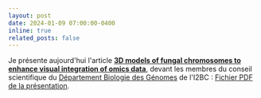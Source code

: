 ```yaml
---
layout: post
date: 2024-01-09 07:00:00-0400
inline: true
related_posts: false
---
```


Je présente aujourd'hui l'article [**3D models of fungal chromosomes to enhance visual integration of omics data**](https://academic.oup.com/nargab/article/5/4/lqad104/7458894), devant les membres du conseil scientifique du [Département Biologie des Génomes](https://www.i2bc.paris-saclay.fr/disciplinary-department/genome-biology-department/) de l'I2BC : [Fichier PDF de la présentation](../assets/pdf/2024-01-09_highligths_GL.pdf).